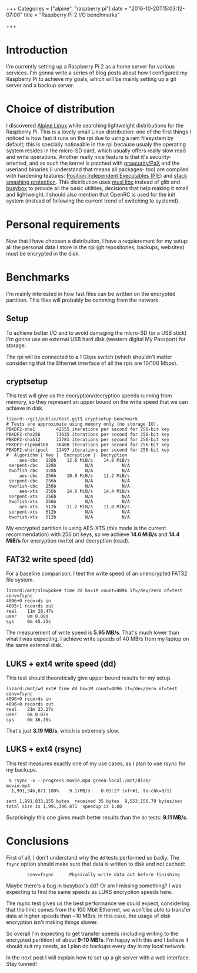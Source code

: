 +++
Categories = ["alpine", "raspberry pi"]
date = "2016-10-20T15:03:12-07:00"
title = "Raspberry Pi 2 I/O benchmarks"

+++

# Introduction

I'm currently setting up a Raspberry Pi 2 as a home server for various services.
I'm gonna write a series of blog posts about how I configured my Raspberry Pi to
achieve my goals, which will be mainly setting up a git server and a backup
server.

# Choice of distribution

I discovered [Alpine Linux](https://alpinelinux.org/) while searching
lightweight distributions for the Raspberry Pi.  This is a lovely small Linux
distribution: one of the first things I noticed is how fast it runs on the rpi
due to using a ram filesystem by default; this is specially noticeable in the
rpi because usualy the operating system resides in the micro-SD card, which
usually offers really slow read and write operations.  Another really nice
feature is that it's security-oriented, and as such the kernel is patched with
[grsecurity/PaX](https://www.grsecurity.net/) and the userland binaries (I
understand that means all packages- too) are compiled with hardening features:
[Position Independent Executables
(PIE)](https://en.wikipedia.org/wiki/Position-independent_code) and [stack
smashing protection](http://wiki.osdev.org/Stack_Smashing_Protector).  This
distribution uses [musl libc](https://www.musl-libc.org/) instead of glib and
[busybox](https://busybox.net/) to provide all the basic utilities, decisions
that help making it small and lightweight.  I should also mention that OpenRC is
used for the init system (instead of following the current trend of switching to
systemd).

# Personal requirements

Now that I have choosen a distribution, I have a requierement for my setup: all
the personal data I store in the rpi (git repositories, backups, websites) must
be encrypted in the disk.

# Benchmarks

I'm mainly interested in how fast files can be written on the encrypted
partition.  This files will probably be comming from the network.

## Setup

To achieve better I/O and to avoid damaging the micro-SD (or a USB stick) I'm
gonna use an external USB hard disk (western digital My Passport) for storage.

The rpi will be connected to a 1 Gbps switch (which shouldn't matter considering
that the Ethernet interface of all the rpis are 10/100 Mbps).

## cryptsetup

This test will give us the encryption/decryption speeds running from memory, so
they represent an upper bound on the write speed that we can achieve in disk.

```
lizard:~/git/public/test.git$ cryptsetup benchmark
# Tests are approximate using memory only (no storage IO).
PBKDF2-sha1        42555 iterations per second for 256-bit key
PBKDF2-sha256      73635 iterations per second for 256-bit key
PBKDF2-sha512      33781 iterations per second for 256-bit key
PBKDF2-ripemd160   36408 iterations per second for 256-bit key
PBKDF2-whirlpool   11497 iterations per second for 256-bit key
#  Algorithm | Key |  Encryption |  Decryption
     aes-cbc   128b    12.6 MiB/s    14.8 MiB/s
 serpent-cbc   128b           N/A           N/A
 twofish-cbc   128b           N/A           N/A
     aes-cbc   256b    10.9 MiB/s    11.2 MiB/s
 serpent-cbc   256b           N/A           N/A
 twofish-cbc   256b           N/A           N/A
     aes-xts   256b    14.6 MiB/s    14.4 MiB/s
 serpent-xts   256b           N/A           N/A
 twofish-xts   256b           N/A           N/A
     aes-xts   512b    11.2 MiB/s    11.0 MiB/s
 serpent-xts   512b           N/A           N/A
 twofish-xts   512b           N/A           N/A
```

My encrypted partition is using AES-XTS (this mode is the current
recommendation) with 256 bit keys, so we achieve **14.6 MiB/s** and **14.4
MiB/s** for encryption (write) and decryption (read).

## FAT32 write speed (dd)

For a baseline comparison, I test the write speed of an unencrypted FAT32 file
system.

```
lizard:/mnt/slowpoke# time dd bs=1M count=4096 if=/dev/zero of=test conv=fsync
4096+0 records in
4095+1 records out
real    11m 28.47s
user    0m 0.08s
sys     0m 45.25s
```

The measurement of write speed is **5.95 MB/s**.  That's much lower than what I
was expecting.  I achieve write speeds of 40 MB/s from my laptop on the same
external disk.

## LUKS + ext4 write speed (dd)

This test should theoretically give upper bound results for my setup.

```
lizard:/mnt/wd_ext# time dd bs=1M count=4096 if=/dev/zero of=test conv=fsync
4096+0 records in
4096+0 records out
real    21m 23.27s
user    0m 0.07s
sys     0m 36.35s
```

That's just **3.19 MB/s**, which is extremely slow.

## LUKS + ext4 (rsync)

This test measures exactly one of my use cases, as I plan to use rsync for my
backups.

```
 % rsync -v --progress movie.mp4 green-local:/mnt/disk/
movie.mp4
  1,991,346,871 100%    9.17MB/s    0:03:27 (xfr#1, to-chk=0/1)

sent 1,991,833,155 bytes  received 35 bytes  9,553,156.79 bytes/sec
total size is 1,991,346,871  speedup is 1.00
```

Surprisingly this one gives much better results than the `dd` tests: **9.11
MB/s**.

# Conclusions

First of all, I don't understand why the `dd` tests performed so badly.  The
`fsync` option should make sure that data is written to disk and not cached:

```
        conv=fsync      Physically write data out before finishing
```
Maybe there's a bug in busybox's dd?  Or am I missing something?  I was
expecting to find the same speeds as LUKS encryption speeds here.

The rsync test gives us the best performance we could expect, considering that
the limit comes from the 100 Mbit Ethernet, we won't be able to transfer data at
higher speeds than ~10 MB/s.  In this case, the usage of disk encryption isn't
making things slower.

So overall I'm expecting to get transfer speeds (including writing to the
encrypted partition) of about **9-10 MB/s**.  I'm happy with this and I believe
it should suit my needs, as I plan do backups every day in my local network.

In the next post I will explain how to set up a git server with a web interface.
Stay tunned!
